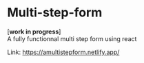# Multi-step-form 
[**work in progress**] <br/>
A fully functionnal multi step form using react

Link: https://amultistepform.netlify.app/
